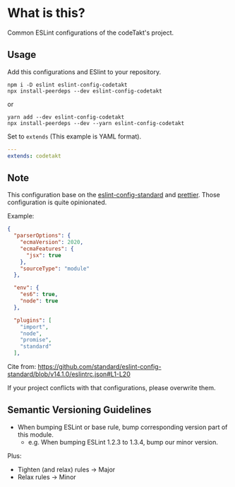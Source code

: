 # What is this?

Common ESLint configurations of the codeTakt's project.

## Usage

Add this configurations and ESlint to your repository.

    npm i -D eslint eslint-config-codetakt
    npx install-peerdeps --dev eslint-config-codetakt

or

    yarn add --dev eslint-config-codetakt
    npx install-peerdeps --dev --yarn eslint-config-codetakt

Set to `extends` (This example is YAML format).

```yaml
---
extends: codetakt
```

## Note

This configuration base on the [eslint-config-standard][] and [prettier][]. Those configuration is quite opinionated.

Example:

```json
{
  "parserOptions": {
    "ecmaVersion": 2020,
    "ecmaFeatures": {
      "jsx": true
    },
    "sourceType": "module"
  },

  "env": {
    "es6": true,
    "node": true
  },

  "plugins": [
    "import",
    "node",
    "promise",
    "standard"
  ],
```

Cite from: <https://github.com/standard/eslint-config-standard/blob/v14.1.0/eslintrc.json#L1-L20>

If your project conflicts with that configurations, please overwrite them.

[eslint-config-standard]: https://github.com/standard/eslint-config-standard "ESLint Config for JavaScript Standard Style."
[prettier]: https://prettier.io/docs/en/integrating-with-linters.html "Integrating with Linters · Prettier"

## Semantic Versioning Guidelines

- When bumping ESLint or base rule, bump corresponding version part of this module.
  - e.g. When bumping ESLint 1.2.3 to 1.3.4, bump our minor version.

Plus:

- Tighten (and relax) rules -> Major
- Relax rules -> Minor
